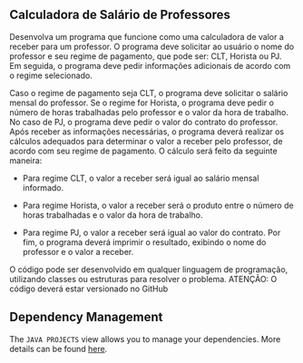 ## Calculadora de Salário de Professores

Desenvolva um programa que funcione como uma calculadora de valor a receber para
um professor. O programa deve solicitar ao usuário o nome do professor e seu regime
de pagamento, que pode ser: CLT, Horista ou PJ. Em seguida, o programa deve pedir
informações adicionais de acordo com o regime selecionado.

Caso o regime de pagamento seja CLT, o programa deve solicitar o salário mensal do
professor. Se o regime for Horista, o programa deve pedir o número de horas
trabalhadas pelo professor e o valor da hora de trabalho. No caso de PJ, o programa
deve pedir o valor do contrato do professor.
Após receber as informações necessárias, o programa deverá realizar os cálculos
adequados para determinar o valor a receber pelo professor, de acordo com seu
regime de pagamento. O cálculo será feito da seguinte maneira:

- Para regime CLT, o valor a receber será igual ao salário mensal informado.

- Para regime Horista, o valor a receber será o produto entre o número de horas
trabalhadas e o valor da hora de trabalho.

- Para regime PJ, o valor a receber será igual ao valor do contrato.
Por fim, o programa deverá imprimir o resultado, exibindo o nome do professor e o
valor a receber.

O código pode ser desenvolvido em qualquer linguagem de programação, utilizando
classes ou estruturas para resolver o problema.
ATENÇÃO: O código deverá estar versionado no GitHub

## Dependency Management

The `JAVA PROJECTS` view allows you to manage your dependencies. More details can be found [here](https://github.com/microsoft/vscode-java-dependency#manage-dependencies).
